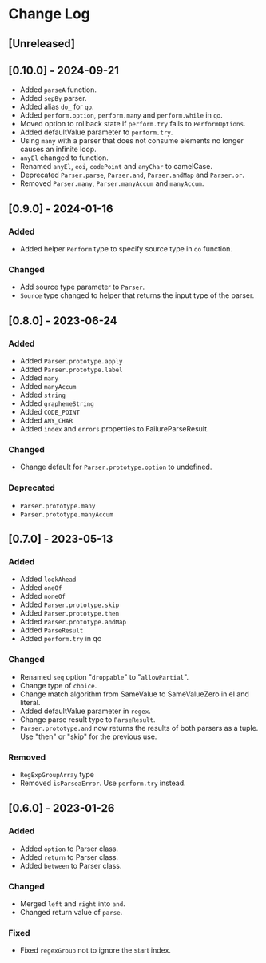 
# Change Log

## [Unreleased]

## [0.10.0] - 2024-09-21

- Added `parseA` function.
- Added `sepBy` parser.
- Added alias `do_` for `qo`.
- Added `perform.option`, `perform.many` and `perform.while` in `qo`.
- Moved option to rollback state if `perform.try` fails to `PerformOptions`.
- Added defaultValue parameter to `perform.try`.
- Using `many` with a parser that does not consume elements no longer causes an infinite loop.
- `anyEl` changed to function.
- Renamed `anyEl`, `eoi`, `codePoint` and `anyChar` to camelCase.
- Deprecated `Parser.parse`, `Parser.and`, `Parser.andMap` and `Parser.or`.
- Removed `Parser.many`, `Parser.manyAccum` and `manyAccum`.

## [0.9.0] - 2024-01-16
### Added
- Added helper `Perform` type to specify source type in `qo` function.

### Changed
- Add source type parameter to `Parser`.
- `Source` type changed to helper that returns the input type of the parser.

## [0.8.0] - 2023-06-24
### Added
- Added `Parser.prototype.apply`
- Added `Parser.prototype.label`
- Added `many`
- Added `manyAccum`
- Added `string`
- Added `graphemeString`
- Added `CODE_POINT`
- Added `ANY_CHAR`
- Added `index` and `errors` properties to FailureParseResult.

### Changed
- Change default for `Parser.prototype.option` to undefined.

### Deprecated
- `Parser.prototype.many`
- `Parser.prototype.manyAccum`

## [0.7.0] - 2023-05-13
### Added
- Added `lookAhead`
- Added `oneOf`
- Added `noneOf`
- Added `Parser.prototype.skip`
- Added `Parser.prototype.then`
- Added `Parser.prototype.andMap`
- Added `ParseResult`
- Added `perform.try` in qo

### Changed
- Renamed `seq` option "`droppable`" to "`allowPartial`".
- Change type of `choice`.
- Change match algorithm from SameValue to SameValueZero in el and literal.
- Added defaultValue parameter in `regex`.
- Change parse result type to `ParseResult`.
- `Parser.prototype.and` now returns the results of both parsers as a tuple. Use "then" or "skip" for the previous use.

### Removed
- `RegExpGroupArray` type
- Removed `isParseaError`. Use `perform.try` instead.

## [0.6.0] - 2023-01-26
### Added
- Added `option` to Parser class.
- Added `return` to Parser class.
- Added `between` to Parser class.

### Changed
- Merged `left` and `right` into `and`.
- Changed return value of `parse`.

### Fixed
- Fixed `regexGroup` not to ignore the start index.

